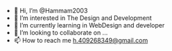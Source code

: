 - 👋 Hi, I’m @Hammam2003
- 👀 I’m interested in The Design and Development
- 🌱 I’m currently learning in WebDesign and developer
- 💞️ I’m looking to collaborate on ...
- 📫 How to reach me h.409268349@gmail.com

<!---
Hammam2003/Hammam2003 is a ✨ special ✨ repository because its `README.md` (this file) appears on your GitHub profile.
You can click the Preview link to take a look at your changes.
--->
